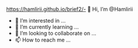 https://hamlirii.github.io/brief2/- 👋 Hi, I’m @Hamlirii
- 👀 I’m interested in ...
- 🌱 I’m currently learning ...
- 💞️ I’m looking to collaborate on ...
- 📫 How to reach me ...

<!---
Hamlirii/Hamlirii is a ✨ special ✨ repository because its `README.md` (this file) appears on your GitHub profile.
You can click the Preview link to take a look at your changes.
--->
